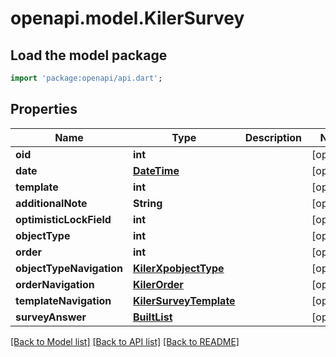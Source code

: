 # openapi.model.KilerSurvey

## Load the model package
```dart
import 'package:openapi/api.dart';
```

## Properties
Name | Type | Description | Notes
------------ | ------------- | ------------- | -------------
**oid** | **int** |  | [optional] 
**date** | [**DateTime**](DateTime.md) |  | [optional] 
**template** | **int** |  | [optional] 
**additionalNote** | **String** |  | [optional] 
**optimisticLockField** | **int** |  | [optional] 
**objectType** | **int** |  | [optional] 
**order** | **int** |  | [optional] 
**objectTypeNavigation** | [**KilerXpobjectType**](KilerXpobjectType.md) |  | [optional] 
**orderNavigation** | [**KilerOrder**](KilerOrder.md) |  | [optional] 
**templateNavigation** | [**KilerSurveyTemplate**](KilerSurveyTemplate.md) |  | [optional] 
**surveyAnswer** | [**BuiltList<KilerSurveyAnswer>**](KilerSurveyAnswer.md) |  | [optional] 

[[Back to Model list]](../README.md#documentation-for-models) [[Back to API list]](../README.md#documentation-for-api-endpoints) [[Back to README]](../README.md)


